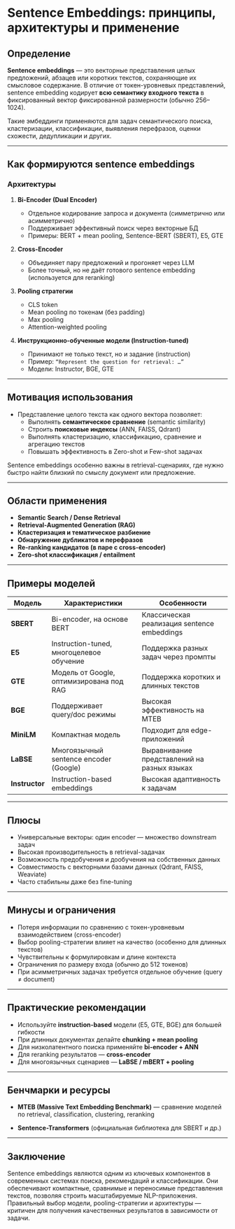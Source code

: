 # Sentence Embeddings: принципы, архитектуры и применение

## Определение

**Sentence embeddings** — это векторные представления целых предложений, абзацев или коротких текстов, сохраняющие их смысловое содержание. В отличие от токен-уровневых представлений, sentence embedding кодирует **всю семантику входного текста** в фиксированный вектор фиксированной размерности (обычно 256–1024).

Такие эмбеддинги применяются для задач семантического поиска, кластеризации, классификации, выявления перефразов, оценки схожести, дедупликации и других.

---

## Как формируются sentence embeddings

### Архитектуры

1. **Bi-Encoder (Dual Encoder)**

   - Отдельное кодирование запроса и документа (симметрично или асимметрично)
   - Поддерживает эффективный поиск через векторные БД
   - Примеры: BERT + mean pooling, Sentence-BERT (SBERT), E5, GTE

2. **Cross-Encoder**

   - Объединяет пару предложений и прогоняет через LLM
   - Более точный, но не даёт готового sentence embedding (используется для reranking)

3. **Pooling стратегии**

   - CLS token
   - Mean pooling по токенам (без padding)
   - Max pooling
   - Attention-weighted pooling

4. **Инструкционно-обученные модели (Instruction-tuned)**

   - Принимают не только текст, но и задание (instruction)
   - Пример: `“Represent the question for retrieval: …”`
   - Модели: Instructor, BGE, GTE

---

## Мотивация использования

- Представление целого текста как одного вектора позволяет:
  - Выполнять **семантическое сравнение** (semantic similarity)
  - Строить **поисковые индексы** (ANN, FAISS, Qdrant)
  - Выполнять кластеризацию, классификацию, сравнение и агрегацию текстов
  - Повышать эффективность в Zero-shot и Few-shot задачах

Sentence embeddings особенно важны в retrieval-сценариях, где нужно быстро найти близкий по смыслу документ или предложение.

---

## Области применения

- **Semantic Search / Dense Retrieval**
- **Retrieval-Augmented Generation (RAG)**
- **Кластеризация и тематическое разбиение**
- **Обнаружение дубликатов и перефразов**
- **Re-ranking кандидатов (в паре с cross-encoder)**
- **Zero-shot классификация / entailment**

---

## Примеры моделей

| Модель         | Характеристики                           | Особенности                                 |
| -------------- | ---------------------------------------- | ------------------------------------------- |
| **SBERT**      | Bi-encoder, на основе BERT               | Классическая реализация sentence embeddings |
| **E5**         | Instruction-tuned, многоцелевое обучение | Поддержка разных задач через промпты        |
| **GTE**        | Модель от Google, оптимизирована под RAG | Поддержка коротких и длинных текстов        |
| **BGE**        | Поддерживает query/doc режимы            | Высокая эффективность на MTEB               |
| **MiniLM**     | Компактная модель                        | Подходит для edge-приложений                |
| **LaBSE**      | Многоязычный sentence encoder (Google)   | Выравнивание представлений на разных языках |
| **Instructor** | Instruction-based embeddings             | Высокая адаптивность к задачам              |

---

## Плюсы

- Универсальные векторы: один encoder — множество downstream задач
- Высокая производительность в retrieval-задачах
- Возможность предобучения и дообучения на собственных данных
- Совместимость с векторными базами данных (Qdrant, FAISS, Weaviate)
- Часто стабильны даже без fine-tuning

---

## Минусы и ограничения

- Потеря информации по сравнению с токен-уровневым взаимодействием (cross-encoder)
- Выбор pooling-стратегии влияет на качество (особенно для длинных текстов)
- Чувствительны к формулировкам и длине контекста
- Ограничения по размеру входа (обычно до 512 токенов)
- При асимметричных задачах требуется отдельное обучение (query ≠ document)

---

## Практические рекомендации

- Используйте **instruction-based** модели (E5, GTE, BGE) для большей гибкости
- При длинных документах делайте **chunking + mean pooling**
- Для низколатентного поиска применяйте **bi-encoder + ANN**
- Для reranking результатов — **cross-encoder**
- Для многоязычных сценариев — **LaBSE / mBERT + pooling**

---

## Бенчмарки и ресурсы

- **MTEB (Massive Text Embedding Benchmark)** — сравнение моделей по retrieval, classification, clustering, reranking

- **Sentence-Transformers** (официальная библиотека для SBERT и др.)

---

## Заключение

Sentence embeddings являются одним из ключевых компонентов в современных системах поиска, рекомендаций и классификации. Они обеспечивают компактные, сравнимые и переносимые представления текстов, позволяя строить масштабируемые NLP-приложения. Правильный выбор модели, pooling-стратегии и архитектуры — критичен для получения качественных результатов в зависимости от задачи.
